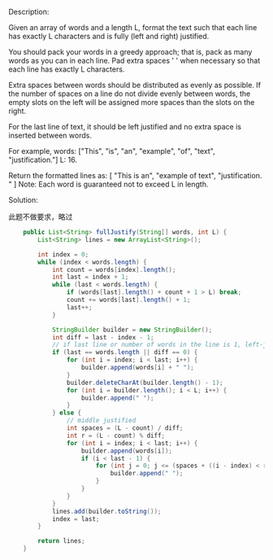 Description:

Given an array of words and a length L, format the text such that each line has exactly L characters and is fully (left and right) justified.

You should pack your words in a greedy approach; that is, pack as many words as you can in each line. Pad extra spaces ' ' when necessary so that each line has exactly L characters.

Extra spaces between words should be distributed as evenly as possible. If the number of spaces on a line do not divide evenly between words, the empty slots on the left will be assigned more spaces than the slots on the right.

For the last line of text, it should be left justified and no extra space is inserted between words.

For example,
words: ["This", "is", "an", "example", "of", "text", "justification."]
L: 16.

Return the formatted lines as:
[
   "This    is    an",
   "example  of text",
   "justification.  "
]
Note: Each word is guaranteed not to exceed L in length.

Solution:

此题不做要求，略过

```java
    public List<String> fullJustify(String[] words, int L) {
        List<String> lines = new ArrayList<String>();

        int index = 0;
        while (index < words.length) {
            int count = words[index].length();
            int last = index + 1;
            while (last < words.length) {
                if (words[last].length() + count + 1 > L) break;
                count += words[last].length() + 1;
                last++;
            }

            StringBuilder builder = new StringBuilder();
            int diff = last - index - 1;
            // if last line or number of words in the line is 1, left-justified
            if (last == words.length || diff == 0) {
                for (int i = index; i < last; i++) {
                    builder.append(words[i] + " ");
                }
                builder.deleteCharAt(builder.length() - 1);
                for (int i = builder.length(); i < L; i++) {
                    builder.append(" ");
                }
            } else {
                // middle justified
                int spaces = (L - count) / diff;
                int r = (L - count) % diff;
                for (int i = index; i < last; i++) {
                    builder.append(words[i]);
                    if (i < last - 1) {
                        for (int j = 0; j <= (spaces + ((i - index) < r ? 1 : 0)); j++) {
                            builder.append(" ");
                        }
                    }
                }
            }
            lines.add(builder.toString());
            index = last;
        }

        return lines;
    }
```